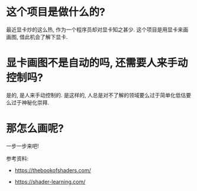 # 这个项目是做什么的?
最近显卡炒的这么热, 作为一个程序员却对显卡知之甚少.
这个项目是用显卡来画画图, 借此机会了解下显卡.

# 显卡画图不是自动的吗, 还需要人来手动控制吗?
是的, 是人来手动控制的. 是这样的, 人总是对不了解的领域要么过于简单化低估要么过于神秘化崇拜.

# 那怎么画呢?
一步一步来吧!

参考资料:
- https://thebookofshaders.com/

- https://shader-learning.com/